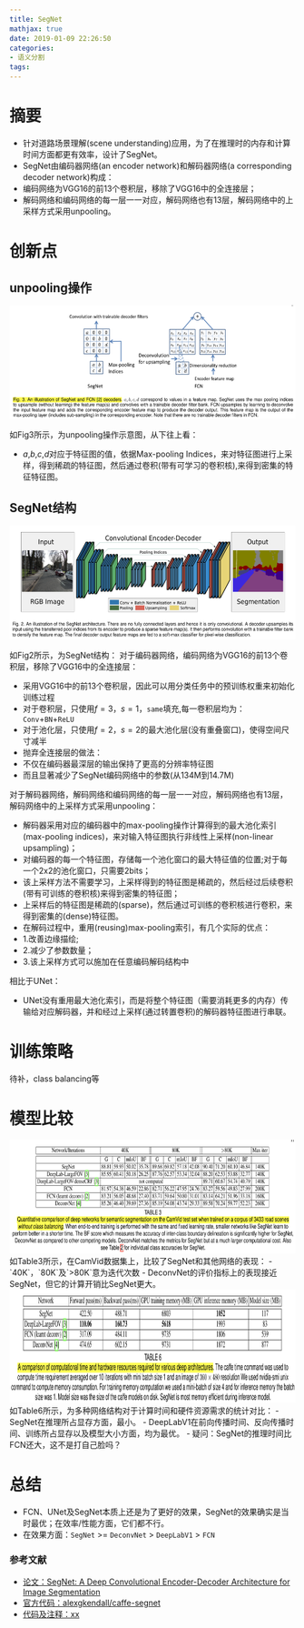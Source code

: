```yaml
---
title: SegNet
mathjax: true
date: 2019-01-09 22:26:50
categories: 
- 语义分割
tags:
---
```


# 摘要

- 针对道路场景理解(scene understanding)应用，为了在推理时的内存和计算时间方面都更有效率，设计了SegNet。
- SegNet由编码器网络(an encoder network)和解码器网络(a corresponding decoder network)构成：
 - 编码网络为VGG16的前13个卷积层，移除了VGG16中的全连接层；
 - 解码网络和编码网络的每一层一一对应，解码网络也有13层，解码网络中的上采样方式采用unpooling。

<!-- more -->

# 创新点

## unpooling操作
<img src="/images/SegNet/1.png"  width = "800" height = "200"/>

如Fig3所示，为unpooling操作示意图，从下往上看：

- $a$,$b$,$c$,$d$对应于特征图的值，依据Max-pooling Indices，来对特征图进行上采样，得到稀疏的特征图，然后通过卷积(带有可学习的卷积核),来得到密集的特征特征图。


## SegNet结构
<img src="/images/SegNet/2.png"  width = "800" height = "200"/>

如Fig2所示，为SegNet结构：
对于编码器网络，编码网络为VGG16的前13个卷积层，移除了VGG16中的全连接层：
- 采用VGG16中的前13个卷积层，因此可以用分类任务中的预训练权重来初始化训练过程
 - 对于卷积层，只使用$f=3$，$s=1$，`same`填充,每一卷积层均为：`Conv`+`BN`+`ReLU`
 - 对于池化层，只使用$f=2$，$s=2$的最大池化层(没有重叠窗口)，使得空间尺寸减半
- 抛弃全连接层的做法：
 - 不仅在编码器最深层的输出保持了更高的分辨率特征图
  - 而且显著减少了SegNet编码网络中的参数(从134M到14.7M)

对于解码器网络，解码网络和编码网络的每一层一一对应，解码网络也有13层，解码网络中的上采样方式采用unpooling：
- 解码器采用对应的编码器中的max-pooling操作计算得到的最大池化索引(max-pooling indices)，来对输入特征图执行非线性上采样(non-linear upsampling)；
 - 对编码器的每一个特征图，存储每一个池化窗口的最大特征值的位置;对于每一个2x2的池化窗口，只需要2bits；
- 该上采样方法不需要学习，上采样得到的特征图是稀疏的，然后经过后续卷积(带有可训练的卷积核)来得到密集的特征图；
- 上采样后的特征图是稀疏的(sparse)，然后通过可训练的卷积核进行卷积，来得到密集的(dense)特征图。
- 在解码过程中，重用(reusing)max-pooling索引，有几个实际的优点：
 - 1.改善边缘描绘;
 - 2.减少了参数数量；
 - 3.该上采样方式可以施加在任意编码解码结构中

相比于UNet： 

- UNet没有重用最大池化索引，而是将整个特征图（需要消耗更多的内存）传输给对应解码器，并和经过上采样(通过转置卷积)的解码器特征图进行串联。


# 训练策略
待补，class balancing等

# 模型比较
<img src="/images/SegNet/3.png"  width = "800" height = "200"/>
如Table3所示，在CamVid数据集上，比较了SegNet和其他网络的表现：
- `40K`，`80K`及`>80K`意为迭代次数
- DeconvNet的评价指标上的表现接近SegNet，但它的计算开销比SegNet更大。

<img src="/images/SegNet/4.png"  width = "800" height = "200"/>
如Table6所示，为多种网络结构对于计算时间和硬件资源需求的统计对比：
- SegNet在推理所占显存方面，最小。
- DeepLabV1在前向传播时间、反向传播时间、训练所占显存以及模型大小方面，均为最优。
- 疑问：SegNet的推理时间比FCN还大，这不是打自己脸吗？

# 总结

- FCN、UNet及SegNet本质上还是为了更好的效果，SegNet的效果确实是当时最优；在效率/性能方面，它们都不行。
- 在效果方面：`SegNet` >= `DeconvNet` > `DeepLabV1` > `FCN`

### 参考文献

- [论文：SegNet: A Deep Convolutional Encoder-Decoder Architecture for Image Segmentation](https://arxiv.org/pdf/1511.00561.pdf)
- [官方代码：alexgkendall/caffe-segnet](https://github.com/alexgkendall/caffe-segnet)
- [代码及注释：xx](xx)


